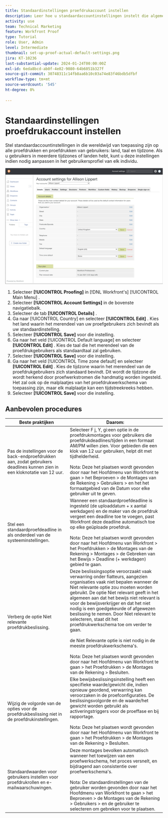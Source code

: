 ```yaml
---
title: Standaardinstellingen proefdrukaccount instellen
description: Leer hoe u standaardaccountinstellingen instelt die algemeen gelden voor alle proefdrukken en proefdrukken van gebruikers.
activity: use
team: Technical Marketing
feature: Workfront Proof
type: Tutorial
role: User, Admin
level: Intermediate
thumbnail: set-up-proof-actual-default-settings.png
jira: KT-10236
last-substantial-update: 2024-01-24T00:00:00Z
exl-id: 6eda8bcd-ab0f-4e02-9080-64b6051b327f
source-git-commit: 30748311c14fb8aa6b10c03a74e83f46bdb5dfbf
workflow-type: tm+mt
source-wordcount: '545'
ht-degree: 0%

---
```


# Standaardinstellingen proefdrukaccount instellen

Stel standaardaccountinstellingen in die wereldwijd van toepassing zijn op alle proefdrukken en proefdrukken van gebruikers: land, taal en tijdzone. Als u gebruikers in meerdere tijdzones of landen hebt, kunt u deze instellingen indien nodig aanpassen in het gebruikersprofiel van elk individu.

![&#x200B; venster van de montages van de Rekening voor het proef &#x200B;](assets/proof-system-setups-default-account-settings.png)

1. Selecteer **[!UICONTROL Proofing]** in [!DNL Workfront's] [!UICONTROL Main Menu] .
1. Selecteer **[!UICONTROL Account Settings]** in de bovenste navigatiebalk.
1. Selecteer de tab **[!UICONTROL Details]** .
1. Ga naar [!UICONTROL Country] en selecteer **[!UICONTROL Edit]** . Kies het land waarin het merendeel van uw proefgebruikers zich bevindt als uw standaardinstelling.
1. Selecteer **[!UICONTROL Save]** voor die instelling.
1. Ga naar het veld [!UICONTROL Default language] en selecteer **[!UICONTROL Edit]** . Kies de taal die het merendeel van de proefdrukgebruikers als standaardtaal zal gebruiken.
1. Selecteer **[!UICONTROL Save]** voor die instelling.
1. Ga naar het veld [!UICONTROL Time zone default] en selecteer **[!UICONTROL Edit]** . Kies de tijdzone waarin het merendeel van de proefdrukgebruikers zich standaard bevindt. Dit wordt de tijdzone die wordt herkend door proefwerkstromen die handmatig worden ingesteld. Het zal ook op de malplaatjes van het proefdrukwerkschema van toepassing zijn, maar elk malplaatje kan een tijdstreekreeks hebben.
1. Selecteer **[!UICONTROL Save]** voor die instelling.

## Aanbevolen procedures


| Beste praktijken | Daarom: |
|---|---|
| Pas de instellingen voor de back-endproefdrukken aan, zodat gebruikers deadlines kunnen zien in een kloknotatie van 12 uur. | Selecteer F j, Y, gi:een optie in de proefdrukmontages voor gebruikers die proefdrukdeadlines/tijden in een formaat AM/PM willen zien. Voor gebieden die een klok van 12 uur gebruiken, helpt dit met tijdhelderheid. <br> <br> Nota: Deze het plaatsen wordt gevonden door naar het Hoofdmenu van Workfront te gaan > het Beproeven > de Montages van de Rekening > Gebruikers > en het het formaatgebied van de Datum voor elke gebruiker uit te geven. |
| Stel een standaardproefdeadline in als onderdeel van de systeeminstellingen. | Wanneer een standaardproefdeadline is ingesteld (de uploaddatum + x aantal werkdagen) en de maker van de proefdruk vergeet een deadline toe te voegen, past Workfront deze deadline automatisch toe op elke geüploade proefdruk. <br> <br> Nota: Deze het plaatsen wordt gevonden door naar het Hoofdmenu van Workfront > het Proefdrukken > de Montages van de Rekening > Montages > de Gebreken van het Bewijs > Deadline (+ werkdagen) gebied te gaan. |
| Verberg de optie Niet relevante proefdrukbeslissing. | Deze beslissingsoptie veroorzaakt vaak verwarring onder fiatteurs, aangezien organisaties vaak niet bepalen wanneer de Niet relevante optie zou moeten worden gebruikt. De optie Niet relevant geeft in het algemeen aan dat het bewijs niet relevant is voor de bewijsverkrijger en dat het niet nodig is een goedgekeurde of afgewezen beslissing te nemen. Door Niet relevant te selecteren, staat dit het proefdrukwerkschema toe om verder te gaan.<br> <br> de Niet Relevante optie is niet nodig in de meeste proefdrukwerkschema&#39;s.<br> <br> Nota: Deze het plaatsen wordt gevonden door naar het Hoofdmenu van Workfront te gaan > het Proefdrukken > de Montages van de Rekening > Besluiten. |
| Wijzig de volgorde van de opties voor de proefdrukbeslissing niet in de proefdrukinstellingen. | Elke bewijsbeslissingsinstelling heeft een specifieke waarde/gewicht die, indien opnieuw geordend, verwarring kan veroorzaken in de proefconfiguraties. De beslissingsvolgorde en de waarde/het gewicht worden gebruikt als activeringstriggers voor de proeffase en bij rapportage.<br> <br> Nota: Deze het plaatsen wordt gevonden door naar het Hoofdmenu van Workfront te gaan > het Proefdrukken > de Montages van de Rekening > Besluiten. |
| Standaardwaarden voor gebruikers instellen voor proefdrukrollen en e-mailwaarschuwingen. | Deze montages bevolken automatisch wanneer het toewijzen van een proefwerkschema, het proces versnelt, en bijdragend aan consistentie over proefwerkschema&#39;s.<br> <br> Nota: De standaardinstellingen van de gebruiker worden gevonden door naar het Hoofdmenu van Workfront te gaan > het Beproeven > de Montages van de Rekening > Gebruikers > en de gebruiker te selecteren om gebreken voor te plaatsen. |
